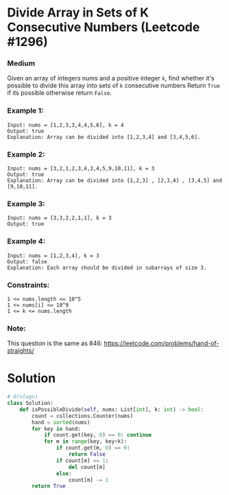  Divide Array in Sets of K Consecutive Numbers (Leetcode #1296)
===============================
### Medium

Given an array of integers nums and a positive integer `k`, find whether it's possible to divide this array into sets of `k` consecutive numbers
Return `True` if its possible otherwise return `False`.

 

### Example 1:
```
Input: nums = [1,2,3,3,4,4,5,6], k = 4
Output: true
Explanation: Array can be divided into [1,2,3,4] and [3,4,5,6].
```

### Example 2:
```
Input: nums = [3,2,1,2,3,4,3,4,5,9,10,11], k = 3
Output: true
Explanation: Array can be divided into [1,2,3] , [2,3,4] , [3,4,5] and [9,10,11].
```

### Example 3:
```
Input: nums = [3,3,2,2,1,1], k = 3
Output: true
```

### Example 4:
```
Input: nums = [1,2,3,4], k = 3
Output: false
Explanation: Each array should be divided in subarrays of size 3.
 ```

### Constraints:
```
1 <= nums.length <= 10^5
1 <= nums[i] <= 10^9
1 <= k <= nums.length
```

### Note:
This question is the same as 846: https://leetcode.com/problems/hand-of-straights/

Solution
========
```python
# O(nlogn)
class Solution:
    def isPossibleDivide(self, nums: List[int], k: int) -> bool:
        count = collections.Counter(nums)
        hand = sorted(nums)
        for key in hand:
            if count.get(key, 0) == 0: continue
            for m in range(key, key+k):
                if count.get(m, 0) == 0:
                    return False
                if count[m] == 1:
                    del count[m]
                else:
                    count[m] -= 1
        return True
```
